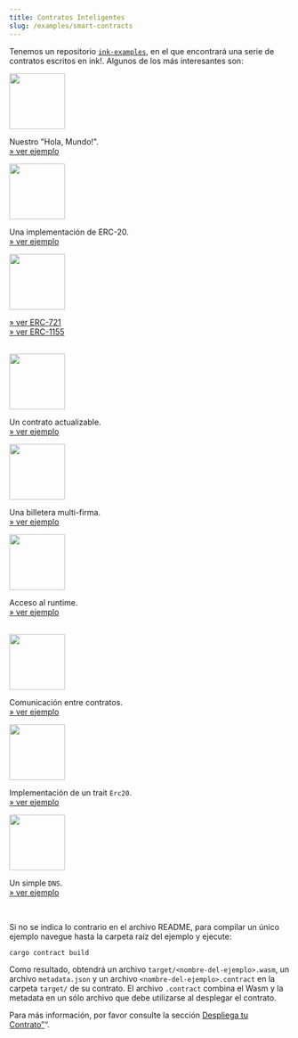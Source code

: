 ```yaml
---
title: Contratos Inteligentes
slug: /examples/smart-contracts
---
```


Tenemos un repositorio <a href="https://github.com/paritytech/ink-examples/tree/main">`ink-examples`</a>, 
en el que encontrará una serie de contratos escritos en ink!. 
Algunos de los más interesantes son:

<div className="row">
    <div className="col text--center">
        <a href="https://github.com/paritytech/ink-examples/tree/main/flipper"><img src="/img/icons/flipper.svg" width="100" /></a>
        <p>
            Nuestro "Hola, Mundo!".<br/>
            <a href="https://github.com/paritytech/ink-examples/tree/main/flipper">
                » ver ejemplo
            </a>
        </p>
    </div>
    <div className="col text--center">
        <a href="https://github.com/paritytech/ink-examples/tree/main/erc20"><img src="/img/icons/erc20.svg" width="100" /></a>
        <p>
            Una implementación de ERC-20.<br/>
            <a href="https://github.com/paritytech/ink-examples/tree/main/erc20">
                » ver ejemplo
            </a>
        </p>
    </div>
    <div className="col text--center">
        <a href="https://github.com/paritytech/ink-examples/tree/main/erc721"><img src="/img/icons/nft.svg" width="100" /></a>
        <p>
            <a href="https://github.com/paritytech/ink-examples/tree/main/erc721">
                » ver ERC-721
            </a>
            <br/>
            <a href="https://github.com/paritytech/ink-examples/tree/main/erc1155">
                » ver ERC-1155
            </a>
        </p>
    </div>
</div>

<br/>

<div className="row">
    <div className="col text--center">
        <a href="https://github.com/paritytech/ink-examples/tree/main/upgradeable-contracts"><img src="/img/icons/upgradable.svg" width="100" /></a>
        <p>
            Un contrato actualizable.<br/>
            <a href="https://github.com/paritytech/ink-examples/tree/main/upgradeable-contracts">
                » ver ejemplo
            </a>
        </p>
    </div>
    <div className="col text--center">
        <a href="https://github.com/paritytech/ink-examples/tree/main/multisig"><img src="/img/icons/multisig.svg" width="100" /></a>
        <p>
            Una billetera multi-firma.<br/>
            <a href="https://github.com/paritytech/ink-examples/tree/main/multisig">
                » ver ejemplo
            </a>
        </p>
    </div>
    <div className="col text--center">
        <a href="https://github.com/paritytech/ink-examples/tree/main/rand-extension"><img src="/img/icons/rand-extension.svg" width="100" /></a>
        <p>
            Acceso al runtime.<br/>
            <a href="https://github.com/paritytech/ink-examples/tree/main/rand-extension">
                » ver ejemplo
            </a>
        </p>
    </div>
</div>

<br/>

<div className="row">
    <div className="col text--center">
        <a href="https://github.com/paritytech/ink-examples/tree/main/delegator"><img src="/img/icons/delegator.svg" width="100" /></a>
        <p>
            Comunicación entre contratos.<br/>
            <a href="https://github.com/paritytech/ink-examples/tree/main/delegator">
                » ver ejemplo
            </a>
        </p>
    </div>
    <div className="col text--center">
        <a href="https://github.com/paritytech/ink-examples/tree/main/trait-erc20"><img src="/img/icons/trait-erc20.svg" width="100" /></a>
        <p>
            Implementación de un trait <code>Erc20</code>.<br/>
            <a href="https://github.com/paritytech/ink-examples/tree/main/trait-erc20">
                » ver ejemplo
            </a>
        </p>
    </div>
    <div className="col text--center">
        <a href="https://github.com/paritytech/ink-examples/tree/main/dns"><img src="/img/icons/dns.svg" width="100" /></a>
        <p>
            Un simple <code>DNS</code>.<br/>
            <a href="https://github.com/paritytech/ink-examples/tree/main/dns">
                » ver ejemplo
            </a>
        </p>
    </div>
</div>

<br/>

Si no se indica lo contrario en el archivo README, para compilar un único ejemplo navegue 
hasta la carpeta raíz del ejemplo y ejecute:

```bash
cargo contract build
```

Como resultado, obtendrá un archivo `target/<nombre-del-ejemplo>.wasm`, un archivo `metadata.json` 
y un archivo `<nombre-del-ejemplo>.contract` en la carpeta `target/` de su contrato. 
El archivo `.contract` combina el Wasm y la metadata en un sólo archivo que debe utilizarse al 
desplegar el contrato.

Para más información, por favor consulte la sección 
[Despliega tu Contrato”](/getting-started/deploy-your-contract)“.